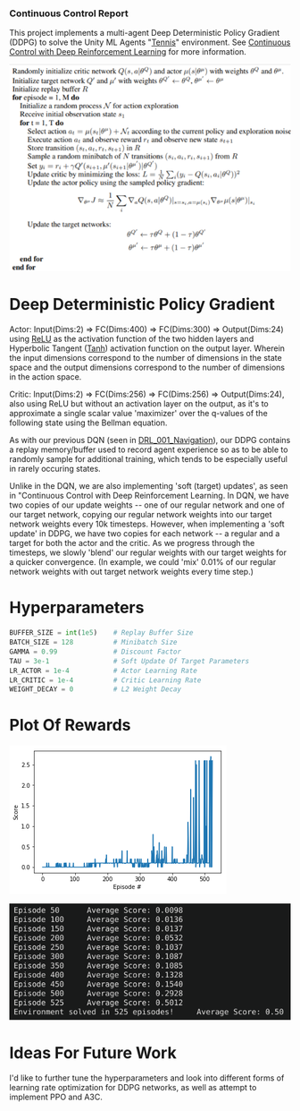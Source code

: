 ### Continuous Control Report

This project implements a multi-agent Deep Deterministic Policy Gradient (DDPG) to solve the Unity ML Agents "[Tennis](https://github.com/Unity-Technologies/ml-agents/blob/master/docs/Learning-Environment-Examples.md#tennis)" environment. See [Continuous Control with Deep Reinforcement Learning](https://arxiv.org/pdf/1509.02971.pdf) for more information.

<p align="center">
    <img src="/images/ddpg_algorithm.png" alt="DDPG Algorithm">
</p>


# Deep Deterministic Policy Gradient

Actor: 
  Input(Dims:2) => FC(Dims:400) => FC(Dims:300) => Output(Dims:24) using [ReLU](https://en.wikipedia.org/wiki/Rectifier_(neural_networks)) as the activation function of the two hidden layers and Hyperbolic Tangent ([Tanh](https://en.wikipedia.org/wiki/Hyperbolic_functions#Tanh)) activation function on the output layer. Wherein the input dimensions correspond to the number of dimensions in the state space and the output dimensions correspond to the number of dimensions in the action space.

Critic:
  Input(Dims:2) => FC(Dims:256) => FC(Dims:256) => Output(Dims:24), also using ReLU but without an activation layer on the output, as it's to approximate a single scalar value 'maximizer' over the q-values of the following state using the Bellman equation.

As with our previous DQN (seen in [DRL_001_Navigation](https://github.com/FadedIllusions/DRL_001_Navigation)), our DDPG contains a replay memory/buffer used to record agent experience so as to be able to randomly sample for additional training, which tends to be especially useful in rarely occuring states. 

Unlike in the DQN, we are also implementing 'soft (target) updates', as seen in "Continuous Control with Deep Reinforcement Learning. In DQN, we have two copies of our update weights -- one of our regular network and one of our target network, copying our regular network weights into our target network weights every 10k timesteps. However, when implementing a 'soft update' in DDPG, we have two copies for each network -- a regular and a target for both the actor and the critic. As we progress through the timesteps, we slowly 'blend' our regular weights with our target weights for a quicker convergence. (In example, we could 'mix' 0.01% of our regular network weights with out target network weights every time step.)


# Hyperparameters

```python
BUFFER_SIZE = int(1e5)    # Replay Buffer Size
BATCH_SIZE = 128          # Minibatch Size
GAMMA = 0.99              # Discount Factor
TAU = 3e-1                # Soft Update Of Target Parameters
LR_ACTOR = 1e-4           # Actor Learning Rate
LR_CRITIC = 1e-4          # Critic Learning Rate
WEIGHT_DECAY = 0          # L2 Weight Decay

```

# Plot Of Rewards

![Rewards Plot](/images/scores_525.png)

![Network Feedback](/images/solved_525.png)


# Ideas For Future Work

I'd like to further tune the hyperparameters and look into different forms of learning rate optimization for DDPG networks, as well as attempt to implement PPO and A3C.
